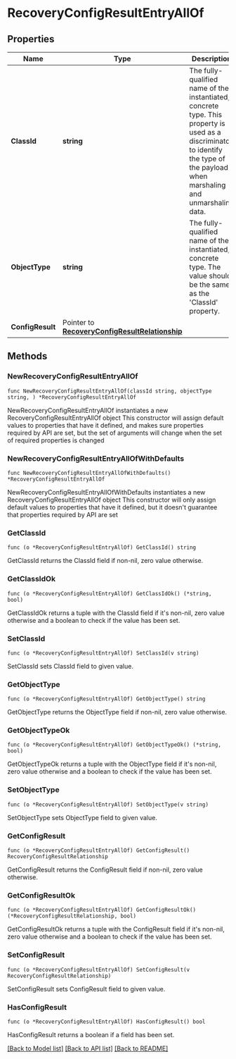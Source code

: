 # RecoveryConfigResultEntryAllOf

## Properties

Name | Type | Description | Notes
------------ | ------------- | ------------- | -------------
**ClassId** | **string** | The fully-qualified name of the instantiated, concrete type. This property is used as a discriminator to identify the type of the payload when marshaling and unmarshaling data. | [default to "recovery.ConfigResultEntry"]
**ObjectType** | **string** | The fully-qualified name of the instantiated, concrete type. The value should be the same as the &#39;ClassId&#39; property. | [default to "recovery.ConfigResultEntry"]
**ConfigResult** | Pointer to [**RecoveryConfigResultRelationship**](recovery.ConfigResult.Relationship.md) |  | [optional] 

## Methods

### NewRecoveryConfigResultEntryAllOf

`func NewRecoveryConfigResultEntryAllOf(classId string, objectType string, ) *RecoveryConfigResultEntryAllOf`

NewRecoveryConfigResultEntryAllOf instantiates a new RecoveryConfigResultEntryAllOf object
This constructor will assign default values to properties that have it defined,
and makes sure properties required by API are set, but the set of arguments
will change when the set of required properties is changed

### NewRecoveryConfigResultEntryAllOfWithDefaults

`func NewRecoveryConfigResultEntryAllOfWithDefaults() *RecoveryConfigResultEntryAllOf`

NewRecoveryConfigResultEntryAllOfWithDefaults instantiates a new RecoveryConfigResultEntryAllOf object
This constructor will only assign default values to properties that have it defined,
but it doesn't guarantee that properties required by API are set

### GetClassId

`func (o *RecoveryConfigResultEntryAllOf) GetClassId() string`

GetClassId returns the ClassId field if non-nil, zero value otherwise.

### GetClassIdOk

`func (o *RecoveryConfigResultEntryAllOf) GetClassIdOk() (*string, bool)`

GetClassIdOk returns a tuple with the ClassId field if it's non-nil, zero value otherwise
and a boolean to check if the value has been set.

### SetClassId

`func (o *RecoveryConfigResultEntryAllOf) SetClassId(v string)`

SetClassId sets ClassId field to given value.


### GetObjectType

`func (o *RecoveryConfigResultEntryAllOf) GetObjectType() string`

GetObjectType returns the ObjectType field if non-nil, zero value otherwise.

### GetObjectTypeOk

`func (o *RecoveryConfigResultEntryAllOf) GetObjectTypeOk() (*string, bool)`

GetObjectTypeOk returns a tuple with the ObjectType field if it's non-nil, zero value otherwise
and a boolean to check if the value has been set.

### SetObjectType

`func (o *RecoveryConfigResultEntryAllOf) SetObjectType(v string)`

SetObjectType sets ObjectType field to given value.


### GetConfigResult

`func (o *RecoveryConfigResultEntryAllOf) GetConfigResult() RecoveryConfigResultRelationship`

GetConfigResult returns the ConfigResult field if non-nil, zero value otherwise.

### GetConfigResultOk

`func (o *RecoveryConfigResultEntryAllOf) GetConfigResultOk() (*RecoveryConfigResultRelationship, bool)`

GetConfigResultOk returns a tuple with the ConfigResult field if it's non-nil, zero value otherwise
and a boolean to check if the value has been set.

### SetConfigResult

`func (o *RecoveryConfigResultEntryAllOf) SetConfigResult(v RecoveryConfigResultRelationship)`

SetConfigResult sets ConfigResult field to given value.

### HasConfigResult

`func (o *RecoveryConfigResultEntryAllOf) HasConfigResult() bool`

HasConfigResult returns a boolean if a field has been set.


[[Back to Model list]](../README.md#documentation-for-models) [[Back to API list]](../README.md#documentation-for-api-endpoints) [[Back to README]](../README.md)


